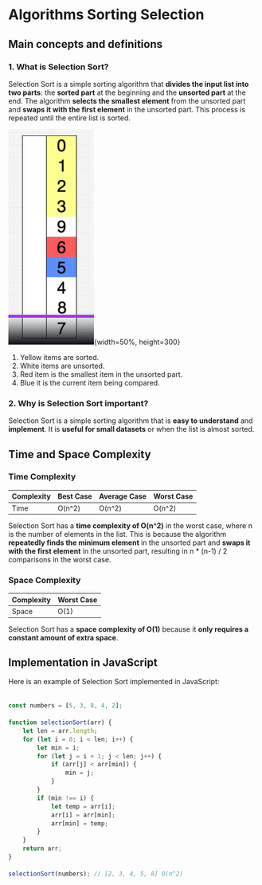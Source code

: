 # Algorithms Sorting Selection

## Main concepts and definitions

### 1. What is Selection Sort?

Selection Sort is a simple sorting algorithm that **divides the input list into two parts**: the **sorted part** at the beginning and the **unsorted part** at the end. The algorithm **selects the smallest element** from the unsorted part and **swaps it with the first element** in the unsorted part. This process is repeated until the entire list is sorted.

![Selection Sorting Algorithm](./src/SelectionSortingAlgorithm.png){width=50%, height=300}

1. Yellow items are sorted.
2. White items are unsorted.
3. Red item is the smallest item in the unsorted part.
4. Blue it is the current item being compared.

### 2. Why is Selection Sort important?

Selection Sort is a simple sorting algorithm that is **easy to understand** and **implement**. It is **useful for small datasets** or when the list is almost sorted.

## Time and Space Complexity

### Time Complexity

| Complexity | Best Case | Average Case | Worst Case |
|------------|-----------|--------------|------------|
| Time       | O(n^2)    | O(n^2)       | O(n^2)     |

Selection Sort has a **time complexity of O(n^2)** in the worst case, where n is the number of elements in the list. This is because the algorithm **repeatedly finds the minimum element** in the unsorted part and **swaps it with the first element** in the unsorted part, resulting in n * (n-1) / 2 comparisons in the worst case.

### Space Complexity

| Complexity | Worst Case |
|------------|------------|
| Space      | O(1)       |

Selection Sort has a **space complexity of O(1)** because it **only requires a constant amount of extra space**.

## Implementation in JavaScript

Here is an example of Selection Sort implemented in JavaScript:

```javascript

const numbers = [5, 3, 8, 4, 2];

function selectionSort(arr) {
    let len = arr.length;
    for (let i = 0; i < len; i++) {
        let min = i;
        for (let j = i + 1; j < len; j++) {
            if (arr[j] < arr[min]) {
                min = j;
            }
        }
        if (min !== i) {
            let temp = arr[i];
            arr[i] = arr[min];
            arr[min] = temp;
        }
    }
    return arr;
}

selectionSort(numbers); // [2, 3, 4, 5, 8] O(n^2)
```

